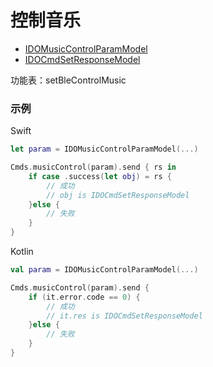 # 控制音乐
* [IDOMusicControlParamModel](../model/IDOMusicControlParamModel.md)
* [IDOCmdSetResponseModel](../model/IDOCmdSetResponseModel.md)

功能表：setBleControlMusic

### 示例

Swift
```swift
let param = IDOMusicControlParamModel(...)

Cmds.musicControl(param).send { rs in
    if case .success(let obj) = rs {
        // 成功
        // obj is IDOCmdSetResponseModel
    }else {
        // 失败
    }
}
```

Kotlin
```kotlin
val param = IDOMusicControlParamModel(...)

Cmds.musicControl(param).send {
    if (it.error.code == 0) {
        // 成功
        // it.res is IDOCmdSetResponseModel
    }else {
        // 失败
    }
}
```
